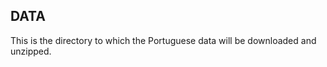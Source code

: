 DATA
---------------------------
This is the directory to which the Portuguese data will be downloaded and unzipped.

